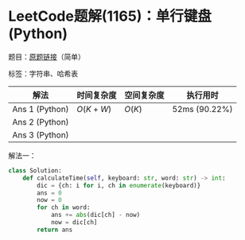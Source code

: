 # LeetCode题解(1165)：单行键盘(Python)

题目：[原题链接](https://leetcode-cn.com/problems/single-row-keyboard/)（简单）

标签：字符串、哈希表

| 解法           | 时间复杂度 | 空间复杂度 | 执行用时      |
| -------------- | ---------- | ---------- | ------------- |
| Ans 1 (Python) | $O(K+W)$   | $O(K)$     | 52ms (90.22%) |
| Ans 2 (Python) |            |            |               |
| Ans 3 (Python) |            |            |               |

解法一：

```python
class Solution:
    def calculateTime(self, keyboard: str, word: str) -> int:
        dic = {ch: i for i, ch in enumerate(keyboard)}
        ans = 0
        now = 0
        for ch in word:
            ans += abs(dic[ch] - now)
            now = dic[ch]
        return ans
```